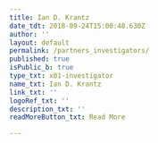 ```yaml
---
title: Ian D. Krantz
date_tdt: 2018-09-24T15:00:48.630Z
author: ''
layout: default
permalink: /partners_investigators/
published: true
isPublic_b: true
type_txt: x01-investigator
name_txt: Ian D. Krantz
link_txt: ''
logoRef_txt: ''
description_txt: ''
readMoreButton_txt: Read More

---
```



